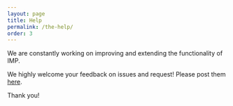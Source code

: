 ```yaml
---
layout: page
title: Help
permalink: /the-help/
order: 3
---
```


We are constantly working on improving and extending the functionality of IMP.

We highly welcome your feedback on issues and request!
Please post them [here](https://git-r3lab.uni.lu/IMP/IMP/issues).

Thank you!
